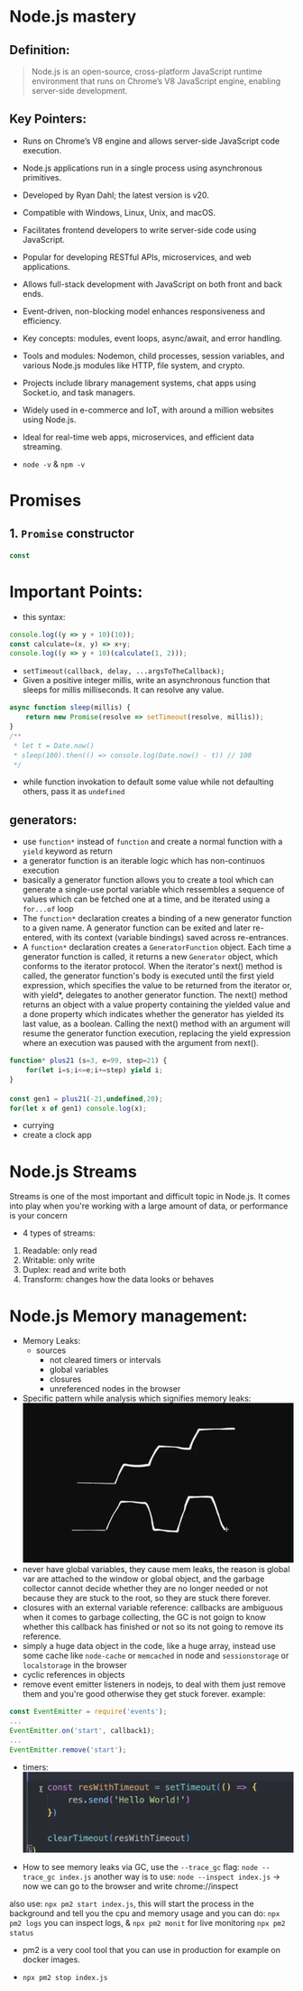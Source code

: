 # Node.js mastery
## Definition:
> Node.js is an open-source, cross-platform JavaScript runtime environment that runs on Chrome’s V8 JavaScript engine, enabling server-side development.

## Key Pointers:
- Runs on Chrome’s V8 engine and allows server-side JavaScript code execution.
- Node.js applications run in a single process using asynchronous primitives.
- Developed by Ryan Dahl; the latest version is v20.
- Compatible with Windows, Linux, Unix, and macOS.
- Facilitates frontend developers to write server-side code using JavaScript.
- Popular for developing RESTful APIs, microservices, and web applications.
- Allows full-stack development with JavaScript on both front and back ends.
- Event-driven, non-blocking model enhances responsiveness and efficiency.

- Key concepts: modules, event loops, async/await, and error handling.
- Tools and modules: Nodemon, child processes, session variables, and various Node.js modules like HTTP, file system, and crypto.
- Projects include library management systems, chat apps using Socket.io, and task managers.
- Widely used in e-commerce and IoT, with around a million websites using Node.js.
- Ideal for real-time web apps, microservices, and efficient data streaming.

- `node -v` & `npm -v`

# Promises
## 1. `Promise` constructor
```js
const 
```

# Important Points:
- this syntax:
```js
console.log((y => y + 10)(10));
const calculate=(x, y) => x+y;
console.log((y => y + 10)(calculate(1, 2)));
```
- `setTimeout(callback, delay, ...argsToTheCallback);`
- Given a positive integer millis, write an asynchronous function that sleeps for millis milliseconds. It can resolve any value.
```js
async function sleep(millis) {
    return new Promise(resolve => setTimeout(resolve, millis));
}
/** 
 * let t = Date.now()
 * sleep(100).then(() => console.log(Date.now() - t)) // 100
 */
```
- while function invokation to default some value while not defaulting others, pass it as `undefined`
## generators:
- use `function*` instead of `function` and create a normal function with a `yield` keyword as return
- a generator function is an iterable logic which has non-continuos execution
- basically a generator function allows you to create a tool which can generate a single-use portal variable which ressembles a sequence of values which can be fetched one at a time, and be iterated using a `for...of` loop
- The `function*` declaration creates a binding of a new generator function to a given name. A generator function can be exited and later re-entered, with its context (variable bindings) saved across re-entrances.
- A `function*` declaration creates a `GeneratorFunction` object. Each time a generator function is called, it returns a new `Generator` object, which conforms to the iterator protocol. When the iterator's next() method is called, the generator function's body is executed until the first yield expression, which specifies the value to be returned from the iterator or, with yield*, delegates to another generator function. The next() method returns an object with a value property containing the yielded value and a done property which indicates whether the generator has yielded its last value, as a boolean. Calling the next() method with an argument will resume the generator function execution, replacing the yield expression where an execution was paused with the argument from next().


```js
function* plus21 (s=3, e=99, step=21) {
    for(let i=s;i<=e;i+=step) yield i;
}

const gen1 = plus21(-21,undefined,20);
for(let x of gen1) console.log(x);
```

- currying
- create a clock app


# Node.js Streams
Streams is one of the most important and difficult topic in Node.js. It comes into play when you're working with a large amount of data, or performance is your concern
- 4 types of streams:
1. Readable: only read
2. Writable: only write
3. Duplex: read and write both
4. Transform: changes how the data looks or behaves

# Node.js Memory management:
- Memory Leaks:
    - sources
        - not cleared timers or intervals
        - global variables
        - closures
        - unreferenced nodes in the browser
- Specific pattern while analysis which signifies memory leaks:
![alt text](image-7.png)
- never have global variables, they cause mem leaks, the reason is global var are attached to the window or global object, and the garbage collector cannot decide whether they are no longer needed or not because they are stuck to the root, so they are stuck there forever.
- closures with an external variable reference: callbacks are ambiguous when it comes to garbage collecting, the GC is not goign to know whether this callback has finished or not so its not going to remove its reference.
- simply a huge data object in the code, like a huge array, instead use some cache like `node-cache` or `memcached` in node and `sessionstorage` or `localstorage` in the browser
- cyclic references in objects
- remove event emitter listeners in nodejs, to deal with them just remove them and you're good otherwise they get stuck forever. example:
```js
const EventEmitter = require('events');
...
EventEmitter.on('start', callback1);
...
EventEmitter.remove('start');
```
- timers:
![alt text](image-8.png)

- How to see memory leaks via GC, use the `--trace_gc` flag:
`node --trace_gc index.js`
another way is to use:
`node --inspect index.js` -> now we can go to the browser and write chrome://inspect

also use: `npx pm2 start index.js`, this will start the process in the background and tell you the cpu and memory usage and you can do:
`npx pm2 logs` you can inspect logs, &
`npx pm2 monit` for live monitoring
`npx pm2 status`
- pm2 is a very cool tool that you can use in production for example on docker images.

- `npx pm2 stop index.js`
